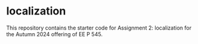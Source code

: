 # localization

This repository contains the starter code for Assignment 2: localization for the Autumn 2024 offering of EE P 545.
